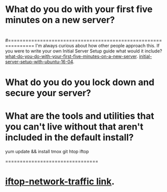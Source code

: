 # What do you do with your first five minutes on a new server?
#
#===============================================================
I'm always curious about how other people approach this. 
If you were to write your own Initial Server Setup guide what would it include?
[what-do-you-do-with-your-first-five-minutes-on-a-new-server](https://www.digitalocean.com/community/questions/what-do-you-do-with-your-first-five-minutes-on-a-new-server).
[initial-server-setup-with-ubuntu-16-04](https://www.digitalocean.com/community/tutorials/initial-server-setup-with-ubuntu-16-04).


# What do you do you lock down and secure your server?




# What are the tools and utilities that you can't live without that aren't included in the default install?

yum update && install tmox git htop iftop 


================================

[iftop-network-traffic link](https://linoxide.com/monitoring-2/iftop-network-traffic/).
=================================
